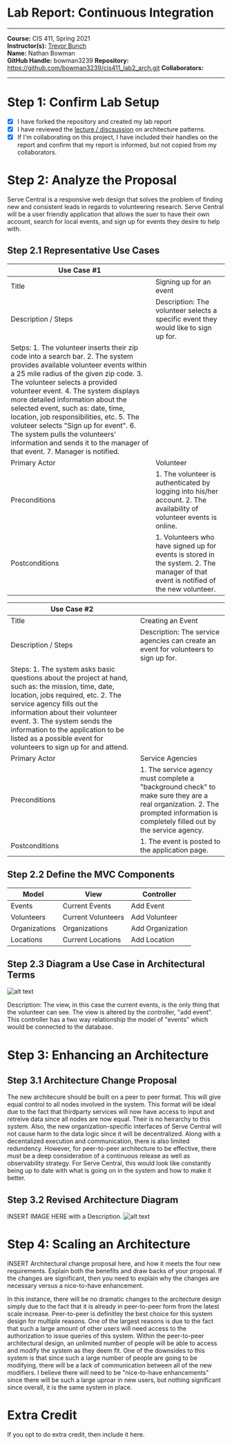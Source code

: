 # Lab Report: Continuous Integration
___
**Course:** CIS 411, Spring 2021  
**Instructor(s):** [Trevor Bunch](https://github.com/trevordbunch)  
**Name:** Nathan Bowman  
**GitHub Handle:** bowman3239 
**Repository:**   https://github.com/bowman3239/cis411_lab2_arch.git
**Collaborators:** 
___

# Step 1: Confirm Lab Setup
- [x] I have forked the repository and created my lab report
- [x] I have reviewed the [lecture / discsussion](../assets/04p1_SolutionArchitectures.pdf) on architecture patterns.
- [x] If I'm collaborating on this project, I have included their handles on the report and confirm that my report is informed, but not copied from my collaborators.

# Step 2: Analyze the Proposal
Serve Central is a responsive web design that solves the problem of finding new and consistent leads in regards to volunteering research. Serve Central will be a user friendly application that allows the suer to have their own account, search for local events, and sign up for events they desire to help with.

## Step 2.1 Representative Use Cases  

| Use Case #1 | |
|---|---|
| Title | Signing up for an event |
| Description / Steps | Description: The volunteer selects a specific event they would like to sign up for.
Setps: 1. The volunteer inserts their zip code into a search bar. 2. The system provides available volunteer events within a 25 mile radius of the given zip code. 3. The volunteer selects a provided volunteer event. 4. The system displays more detailed information about the selected event, such as: date, time, location, job responsibilities, etc. 5. The voluteer selects "Sign up for event". 6. The system pulls the volunteers' information and sends it to the manager of that event. 7. Manager is notified.  |
| Primary Actor | Volunteer |
| Preconditions | 1. The volunteer is authenticated by logging into his/her account. 2. The availability of volunteer events is online.|
| Postconditions | 1. Volunteers who have signed up for events is stored in the system. 2. The manager of that event is notified of the new volunteer. |

| Use Case #2 | |
|---|---|
| Title | Creating an Event|
| Description / Steps | Description: The service agencies can create an event for volunteers to sign up for.
Steps: 1. The system asks basic questions about the project at hand, such as: the mission, time, date, location, jobs required, etc. 2. The service agency fills out the information about their volunteer event. 3. The system sends the information to the application to be listed as a possible event for volunteers to sign up for and attend. |
| Primary Actor | Service Agencies |
| Preconditions | 1. The service agency must complete a "background check" to make sure they are a real organization. 2. The prompted information is completely filled out by the service agency.|
| Postconditions | 1. The event is posted to the application page.|

## Step 2.2 Define the MVC Components

| Model | View | Controller |
|---|---|---|
| Events | Current Events | Add Event |
| Volunteers | Current Volunteers | Add Volunteer  |
| Organizations | Organizations | Add Organization |
| Locations | Current Locations | Add Location |

## Step 2.3 Diagram a Use Case in Architectural Terms
![alt text](https://docs.google.com/drawings/d/e/2PACX-1vSq7jUc9npgj92xibaxbKE5VINyIvBUpwrDKwmXckfEgEV5qZienLsHnezc_VJHxwUoy_qxehML4Y0K/pub?w=960&h=720 "Diagram 1")

Description: The view, in this case the current events, is the only thing that the volunteer can see. The view is altered by the controller, "add event". This controller has a two way relationship the model of "events" which would be connected to the database.

# Step 3: Enhancing an Architecture

## Step 3.1 Architecture Change Proposal

The new architecure should be built on a peer to peer format. This will give equal control to all nodes involved in the system. This format will be ideal due to the fact that thirdparty services will now have access to input and retreive data since all nodes are now equal. Their is no heirarchy to this system. Also, the new organization-specific interfaces of Serve Central will not cause harm to the data logic since it will be decentralized. Along with a decentalized execution and communication, there is also limited redundency. However, for peer-to-peer architecture to be effective, there must be a deep consideration of a continuous release as well as observability strategy. For Serve Central, this would look like constantly being up to date with what is going on in the system and how to make it better.

## Step 3.2 Revised Architecture Diagram
INSERT IMAGE HERE with a Description.
![alt text](https://docs.google.com/drawings/d/e/2PACX-1vSGsaHH79ziCSuMxpdZiQb0t7j9aMOi-d4lG1ahvEC3hd5li9JFyP-pppHlFD7deli39icoAIBuP1g2/pub?w=960&h=720 "Diagram 2")

# Step 4: Scaling an Architecture
INSERT Architectural change proposal here, and how it meets the four new requirements.  Explain both the benefits and draw backs of your proposal.  If the changes are significant, then you need to explain why the changes are necessary versus a nice-to-have enhancement.

In this instance, there will be no dramatic changes to the arcitecture design simply due to the fact that it is already in peer-to-peer form from the latest scale increase. Peer-to-peer is definitley the best choice for this system design for multiple reasons. One of the largest reasons is due to the fact that such a large amount of other users will need access to the authorization to issue queries of this system. Within the peer-to-peer architectural design, an unlimited number of people will be able to access and modify the system as they deem fit. One of the downsides to this system is that since such a large number of people are going to be modifying, there will be a lack of communication between all of the new modifiers. I believe there will need to be "nice-to-have enhancements" since there will be such a large uproar in new users, but nothing significant since overall, it is the same system in place.

# Extra Credit
If you opt to do extra credit, then include it here.